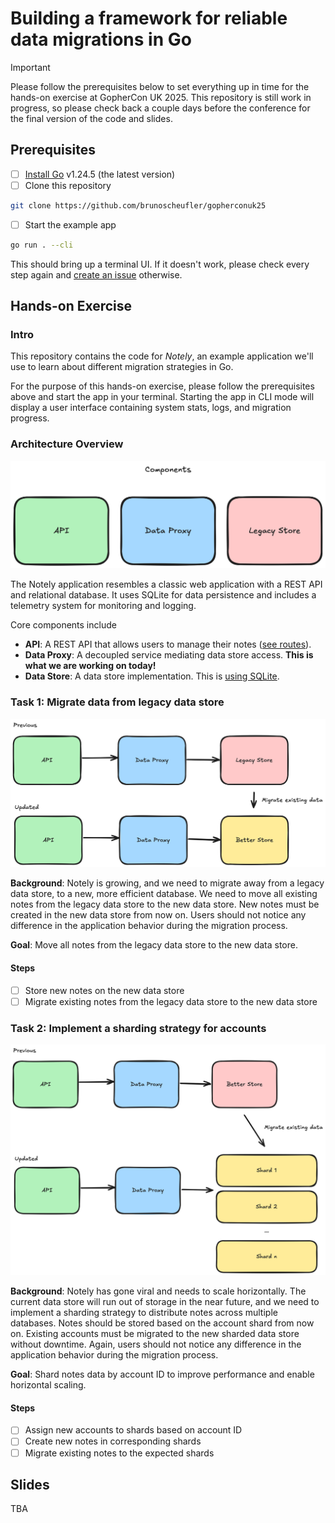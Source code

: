 # Building a framework for reliable data migrations in Go

> [!IMPORTANT]  
> Please follow the prerequisites below to set everything up in time for the hands-on exercise at GopherCon UK 2025. This repository is still work in progress, so please check back a couple days before the conference for the final version of the code and slides.

## Prerequisites

- [ ] [Install Go](https://go.dev/doc/install) v1.24.5 (the latest version)
- [ ] Clone this repository

```bash
git clone https://github.com/brunoscheufler/gopherconuk25
```

- [ ] Start the example app

```bash
go run . --cli
```

This should bring up a terminal UI. If it doesn't work, please check every step again and [create an issue](https://github.com/BrunoScheufler/GopherConUK25/issues/new) otherwise.

## Hands-on Exercise

### Intro

This repository contains the code for _Notely_, an example application we'll use to learn about different migration strategies in Go.

For the purpose of this hands-on exercise, please follow the prerequisites above and start the app in your terminal. Starting the app in CLI mode will display a user interface containing system stats, logs, and migration progress.

### Architecture Overview

![Components](./media/Components.png)

The Notely application resembles a classic web application with a REST API and relational database. It uses SQLite for data persistence and includes a telemetry system for monitoring and logging.

Core components include

- **API**: A REST API that allows users to manage their notes ([see routes](./restapi/server.go)).
- **Data Proxy**: A decoupled service mediating data store access. **This is what we are working on today!**
- **Data Store**: A data store implementation. This is [using SQLite](./store/sqlite.go).

### Task 1: Migrate data from legacy data store

![Migration](./media/Migration.png)

**Background**: Notely is growing, and we need to migrate away from a legacy data store, to a new, more efficient database. We need to move all existing notes from the legacy data store to the new data store. New notes must be created in the new data store from now on. Users should not notice any difference in the application behavior during the migration process.

**Goal**: Move all notes from the legacy data store to the new data store.

#### Steps

- [ ] Store new notes on the new data store
- [ ] Migrate existing notes from the legacy data store to the new data store

### Task 2: Implement a sharding strategy for accounts

![Sharding](./media/Sharding.png)

**Background**: Notely has gone viral and needs to scale horizontally. The current data store will run out of storage in the near future, and we need to implement a sharding strategy to distribute notes across multiple databases. Notes should be stored based on the account shard from now on. Existing accounts must be migrated to the new sharded data store without downtime. Again, users should not notice any difference in the application behavior during the migration process.

**Goal**: Shard notes data by account ID to improve performance and enable horizontal scaling.

#### Steps

- [ ] Assign new accounts to shards based on account ID
- [ ] Create new notes in corresponding shards
- [ ] Migrate existing notes to the expected shards

## Slides

TBA
